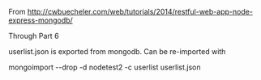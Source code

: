 From http://cwbuecheler.com/web/tutorials/2014/restful-web-app-node-express-mongodb/

Through Part 6

userlist.json is exported from mongodb. Can be re-imported with

mongoimport --drop -d nodetest2 -c userlist userlist.json
